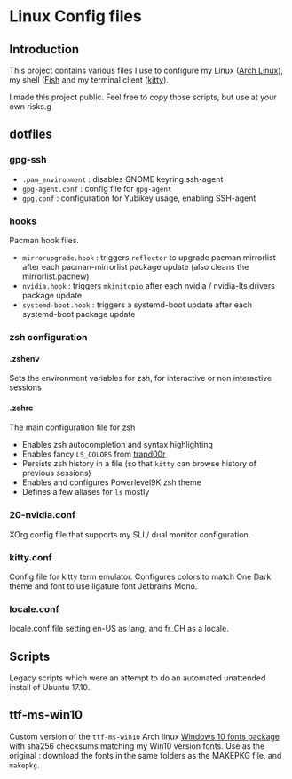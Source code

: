 # Linux Config files

## Introduction

This project contains various files I use to configure my Linux ([Arch Linux](https://www.archlinux.org/)), my shell ([Fish](https://fishshell.com/) and my terminal client ([kitty](https://sw.kovidgoyal.net/kitty/)).

I made this project public. Feel free to copy those scripts, but use at your own risks.g

## dotfiles

### gpg-ssh

* `.pam_environment` : disables GNOME keyring ssh-agent
* `gpg-agent.conf` : config file for `gpg-agent`
* `gpg.conf` : configuration for Yubikey usage, enabling SSH-agent

### hooks

Pacman hook files.

* `mirrorupgrade.hook` : triggers `reflector` to upgrade pacman mirrorlist after each pacman-mirrorlist package update (also cleans the mirrorlist.pacnew)
* `nvidia.hook` : triggers `mkinitcpio` after each nvidia / nvidia-lts drivers package update
* `systemd-boot.hook` : triggers a systemd-boot update after each systemd-boot package update

### zsh configuration

#### .zshenv

Sets the environment variables for zsh, for interactive or non interactive sessions

#### .zshrc

The main configuration file for zsh

* Enables zsh autocompletion and syntax highlighting
* Enables fancy `LS_COLORS` from [trapd00r](https://github.com/trapd00r/LS_COLORS)
* Persists zsh history in a file (so that `kitty` can browse history of previous sessions)
* Enables and configures Powerlevel9K zsh theme
* Defines a few aliases for `ls` mostly

### 20-nvidia.conf

XOrg config file that supports my SLI / dual monitor configuration.

### kitty.conf

Config file for kitty term emulator. Configures colors to match One Dark theme and font to use ligature font Jetbrains Mono.

### locale.conf

locale.conf file setting en-US as lang, and fr_CH as a locale.

## Scripts

Legacy scripts which were an attempt to do an automated unattended install of Ubuntu 17.10.

## ttf-ms-win10

Custom version of the `ttf-ms-win10` Arch linux [Windows 10 fonts package](https://aur.archlinux.org/packages/ttf-ms-win10/) with sha256 checksums matching my Win10 version fonts. Use as the original : download the fonts in the same folders as the MAKEPKG file, and `makepkg`.
